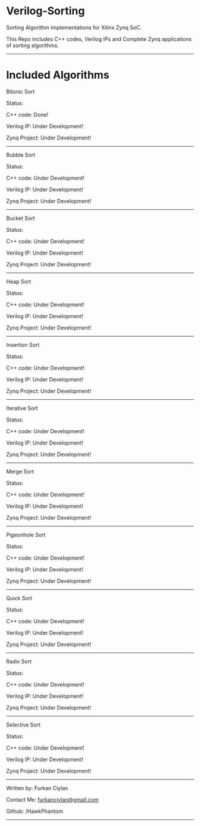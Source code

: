 # Verilog-Sorting

Sorting Algorithm Implementations for Xilinx Zynq SoC.

This Repo includes C++ codes, Verilog IPs and Complete Zynq applications of sorting algorithms.

-------------------------------------

# Included Algorithms 

Bitonic Sort

Status: 

C++ code: Done!

Verilog IP: Under Development!

Zynq Project: Under Development!

-------------------------------------

Bubble Sort

Status: 

C++ code: Under Development!

Verilog IP: Under Development!

Zynq Project: Under Development!

-------------------------------------

Bucket Sort 

Status: 

C++ code: Under Development!

Verilog IP: Under Development!

Zynq Project: Under Development!

-------------------------------------

Heap Sort 

Status: 

C++ code: Under Development!

Verilog IP: Under Development!

Zynq Project: Under Development!

-------------------------------------

Insertion Sort

Status: 

C++ code: Under Development!

Verilog IP: Under Development!

Zynq Project: Under Development!

-------------------------------------

Iterative Sort

Status: 

C++ code: Under Development!

Verilog IP: Under Development!

Zynq Project: Under Development!

-------------------------------------

Merge Sort

Status: 

C++ code: Under Development!

Verilog IP: Under Development!

Zynq Project: Under Development!

-------------------------------------

Pigeonhole Sort

Status: 

C++ code: Under Development!

Verilog IP: Under Development!

Zynq Project: Under Development!

-------------------------------------

Quick Sort

Status: 

C++ code: Under Development!

Verilog IP: Under Development!

Zynq Project: Under Development!

-------------------------------------

Radix Sort

Status: 

C++ code: Under Development!

Verilog IP: Under Development!

Zynq Project: Under Development!

-------------------------------------

Selective Sort

Status: 

C++ code: Under Development!

Verilog IP: Under Development!

Zynq Project: Under Development!

----------------------------------------

Written by: Furkan Ciylan

Contact Me: furkanciylan@gmail.com

Github: /HawkPhantom

----------------------------------------
